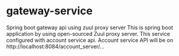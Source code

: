 # gateway-service
Spring boot gateway api using zuul proxy server
This is spring boot application by using open-sourced Zuul proxy server. This service configured with account service api.
Account service API will be on http://localhost:8084/account_server/...
